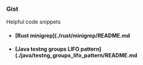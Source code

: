 ### Gist

Helpful code snippets


- #### [Rust minigrep](./rust/minigrep/README.md
- #### [Java testng groups LIFO pattern](./java/testng_groups_lifo_pattern/README.md
